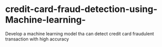 # credit-card-fraud-detection-using-Machine-learning-
Develop a machine learning model tha can detect credit card fraudulent transaction  with high accuracy
